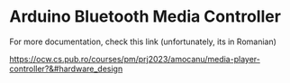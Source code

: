 # Arduino Bluetooth Media Controller

For more documentation, check this link (unfortunately, its in Romanian)

https://ocw.cs.pub.ro/courses/pm/prj2023/amocanu/media-player-controller?&#hardware_design
